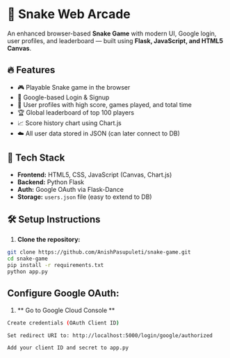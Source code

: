 # 🐍 Snake Web Arcade

An enhanced browser-based **Snake Game** with modern UI, Google login, user profiles, and leaderboard — built using **Flask, JavaScript, and HTML5 Canvas**.

## 🔥 Features

- 🎮 Playable Snake game in the browser
- 👤 Google-based Login & Signup
- 🧾 User profiles with high score, games played, and total time
- 🏆 Global leaderboard of top 100 players
- 📈 Score history chart using Chart.js
- ☁️ All user data stored in JSON (can later connect to DB)

## 🚀 Tech Stack

- **Frontend:** HTML5, CSS, JavaScript (Canvas, Chart.js)
- **Backend:** Python Flask
- **Auth:** Google OAuth via Flask-Dance
- **Storage:** `users.json` file (easy to extend to DB)

## 🛠️ Setup Instructions

1. **Clone the repository:**

```bash
git clone https://github.com/AnishPasupuleti/snake-game.git
cd snake-game
pip install -r requirements.txt
python app.py
```

## Configure Google OAuth:

1. ** Go to Google Cloud Console **

``` bash 
Create credentials (OAuth Client ID)

Set redirect URI to: http://localhost:5000/login/google/authorized

Add your client ID and secret to app.py
```
